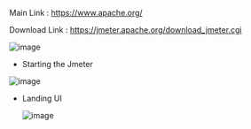 Main Link : https://www.apache.org/

Download Link : https://jmeter.apache.org/download_jmeter.cgi

![image](https://github.com/user-attachments/assets/c52a9194-6d72-464d-848c-53c4efac381d)


- Starting the Jmeter

  
![image](https://github.com/user-attachments/assets/987ae07c-9744-4341-b17a-560449c4bd7c)


- Landing UI
  
  ![image](https://github.com/user-attachments/assets/611f92a3-b87c-4623-83c5-9c06008ede91)
